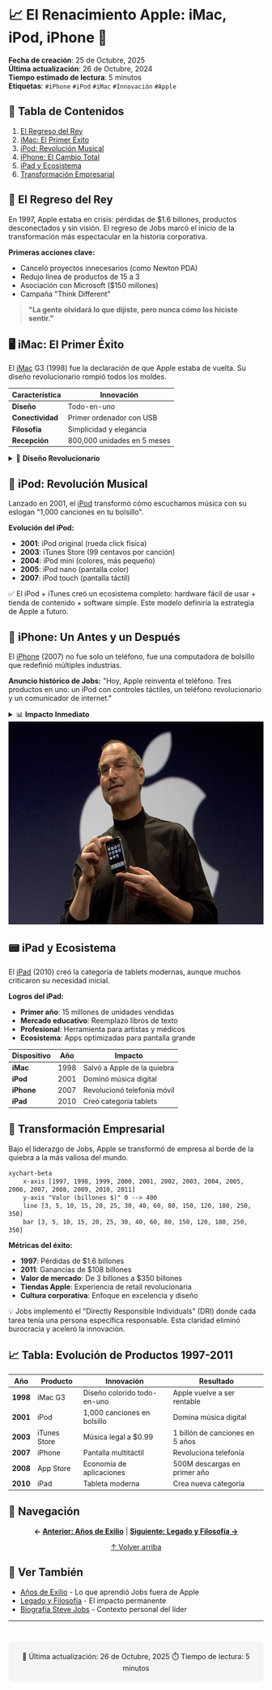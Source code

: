 # 📈 El Renacimiento Apple: iMac, iPod, iPhone 📱

**Fecha de creación**: 25 de Octubre, 2025  
**Última actualización**: 26 de Octubre, 2024  
**Tiempo estimado de lectura**: 5 minutos  
**Etiquetas**: `#iPhone` `#iPod` `#iMac` `#Innovación` `#Apple`

## 📑 Tabla de Contenidos

1. [El Regreso del Rey](#el-regreso-del-rey)
2. [iMac: El Primer Éxito](#imac-el-primer-éxito)
3. [iPod: Revolución Musical](#ipod-revolución-musical)
4. [iPhone: El Cambio Total](#iphone-un-antes-y-un-después)
5. [iPad y Ecosistema](#ipad-y-ecosistema)
6. [Transformación Empresarial](#transformación-empresarial)

## 👑 El Regreso del Rey 

En 1997, Apple estaba en crisis: pérdidas de $1.6 billones, productos desconectados y sin visión. El regreso de Jobs marcó el inicio de la transformación más espectacular en la historia corporativa.

**Primeras acciones clave:**
- Canceló proyectos innecesarios (como Newton PDA)
- Redujo línea de productos de 15 a 3
- Asociación con Microsoft ($150 millones)
- Campaña "Think Different"

> **"La gente olvidará lo que dijiste, pero nunca cómo los hiciste sentir."**

## 🖥️ iMac: El Primer Éxito 

El [iMac](glosario.md#imac) G3 (1998) fue la declaración de que Apple estaba de vuelta. Su diseño revolucionario rompió todos los moldes.

| Característica | Innovación |
|----------------|------------|
| **Diseño** | Todo-en-uno |
| **Conectividad** | Primer ordenador con USB |
| **Filosofía** | Simplicidad y elegancia |
| **Recepción** | 800,000 unidades en 5 meses |

<details>
<summary>🎨 <strong>Diseño Revolucionario</strong></summary>
El iMac eliminó la disquetera cuando era estándar, apostando por USB y CD-ROM. Jony Ive diseñó la carcasa transparente que mostraba el interior, haciendo la tecnología "amigable". 
</details>

## 🎵 iPod: Revolución Musical 

Lanzado en 2001, el [iPod](glosario.md#ipod) transformó cómo escuchamos música con su eslogan "1,000 canciones en tu bolsillo".

**Evolución del iPod:**
- **2001**: iPod original (rueda click física)
- **2003**: iTunes Store (99 centavos por canción)
- **2004**: iPod mini (colores, más pequeño)
- **2005**: iPod nano (pantalla color)
- **2007**: iPod touch (pantalla táctil)

<div class="alert alert-success">
✅ El iPod + iTunes creó un ecosistema completo: hardware fácil de usar + tienda de contenido + software simple. Este modelo definiría la estrategia  de Apple a futuro.
</div>

## 📱 iPhone: Un Antes y un Después 

El [iPhone](glosario.md#iphone) (2007) no fue solo un teléfono, fue una computadora de bolsillo que redefinió múltiples industrias.

**Anuncio histórico de Jobs:**
"Hoy, Apple reinventa el teléfono. Tres productos en uno: un iPod con controles táctiles, un teléfono revolucionario y un comunicador de internet."

<details>
<summary>📊 <strong>Impacto Inmediato</strong></summary>

- **Primer año**: 1.4 millones de unidades vendidas
- **App Store (2008)**: 500 millones de descargas en primer año
- **Efecto en competencia**: Nokia, BlackBerry, Palm obsoletos
- **Nueva industria**: Economía de aplicaciones móviles

El iPhone creó un mercado de $1 trillón en smartphones.
</details>

<img src="/entregas/adrian.martinez/AEC-MD/mi-wiki/recursos/imagenes/steve-jobs-iphone.jpg"  width="600" height="400">

## 📟 iPad y Ecosistema 

El [iPad](glosario.md#ipad) (2010) creó la categoría de tablets modernas, aunque muchos criticaron su necesidad inicial.

**Logros del iPad:**
- **Primer año**: 15 millones de unidades vendidas
- **Mercado educativo**: Reemplazó libros de texto
- **Profesional**: Herramienta para artistas y médicos
- **Ecosistema**: Apps optimizadas para pantalla grande

| Dispositivo | Año | Impacto |
|-------------|-----|---------|
| **iMac** | 1998 | Salvó a Apple de la quiebra |
| **iPod** | 2001 | Dominó música digital |
| **iPhone** | 2007 | Revolucionó telefonía móvil |
| **iPad** | 2010 | Creó categoría tablets |

## 💼 Transformación Empresarial 

Bajo el liderazgo de Jobs, Apple se transformó de empresa al borde de la quiebra a la más valiosa del mundo.

```mermaid
xychart-beta
    x-axis [1997, 1998, 1999, 2000, 2001, 2002, 2003, 2004, 2005, 2006, 2007, 2008, 2009, 2010, 2011]
    y-axis "Valor (billones $)" 0 --> 400
    line [3, 5, 10, 15, 20, 25, 30, 40, 60, 80, 150, 120, 180, 250, 350]
    bar [3, 5, 10, 15, 20, 25, 30, 40, 60, 80, 150, 120, 180, 250, 350]
```

**Métricas del éxito:**
- **1997**: Pérdidas de $1.6 billones
- **2011**: Ganancias de $108 billones
- **Valor de mercado**: De 3 billones a $350 billones
- **Tiendas Apple**: Experiencia de retail revolucionaria
- **Cultura corporativa**: Enfoque en excelencia y diseño

<div class="alert alert-info">
💡 Jobs implementó el "Directly Responsible Individuals" (DRI) donde cada tarea tenía una persona específica responsable. Esta claridad eliminó burocracia y aceleró la innovación.
</div>

## 📈 Tabla: Evolución de Productos 1997-2011

| Año | Producto | Innovación | Resultado |
|-----|----------|------------|-----------|
| **1998** | iMac G3 | Diseño colorido todo-en-uno | Apple vuelve a ser rentable |
| **2001** | iPod | 1,000 canciones en bolsillo | Domina música digital |
| **2003** | iTunes Store | Música legal a $0.99 | 1 billón de canciones en 5 años |
| **2007** | iPhone | Pantalla multitáctil | Revoluciona telefonía |
| **2008** | App Store | Economía de aplicaciones | 500M descargas en primer año |
| **2010** | iPad | Tableta moderna | Crea nueva categoría |

## 🔗 Navegación

<div align="center">

**← [Anterior: Años de Exilio](articulo-3.md)** | **[Siguiente: Legado y Filosofía →](articulo-5.md)**

[↑ Volver arriba](#-el-renacimiento-apple-imac-ipod-iphone-)

</div>

## 👀 Ver También

- [Años de Exilio](articulo-3.md) - Lo que aprendió Jobs fuera de Apple
- [Legado y Filosofía](articulo-5.md) - El impacto permanente
- [Biografía Steve Jobs](articulo-1.md) - Contexto personal del líder

---

<div align="center" style="margin-top: 40px; padding: 20px; background: #f5f5f5; border-radius: 10px;">
📅 Última actualización: 26 de Octubre, 2025
⏱️ Tiempo de lectura: 5 minutos  
</div>